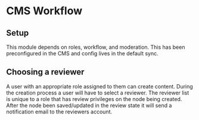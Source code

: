 # CMS Workflow

## Setup
This module depends on roles, workflow, and moderation.
This has been preconfigured in the CMS and config lives in the default sync.

## Choosing a reviewer
A user with an appropriate role assigned to them can create content. During the
creation process a user will have to select a reviewer. The reviewer list is unique
to a role that has review privileges on the node being created. After the node
been saved/updated in the review state it will send a notification email to
the reviewers account.
